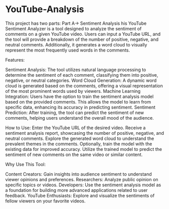 # YouTube-Analysis
This project has two parts:
Part A->
Sentiment Analysis
his YouTube Sentiment Analyzer is a tool designed to analyze the sentiment of comments on a given YouTube video. Users can input a YouTube URL, and the tool will provide a breakdown of the number of positive, negative, and neutral comments. Additionally, it generates a word cloud to visually represent the most frequently used words in the comments.

Features:

Sentiment Analysis: The tool utilizes natural language processing to determine the sentiment of each comment, classifying them into positive, negative, or neutral categories.
Word Cloud Generation: A dynamic word cloud is generated based on the comments, offering a visual representation of the most prominent words used by viewers.
Machine Learning Integration: Users have the option to train the sentiment analysis model based on the provided comments. This allows the model to learn from specific data, enhancing its accuracy in predicting sentiment.
Sentiment Prediction: After training, the tool can predict the sentiment of new comments, helping users understand the overall mood of the audience.

How to Use:
Enter the YouTube URL of the desired video.
Receive a sentiment analysis report, showcasing the number of positive, negative, and neutral comments.
Explore the generated word cloud to understand the prevalent themes in the comments.
Optionally, train the model with the existing data for improved accuracy.
Utilize the trained model to predict the sentiment of new comments on the same video or similar content.

Why Use This Tool:

Content Creators: Gain insights into audience sentiment to understand viewer opinions and preferences.
Researchers: Analyze public opinion on specific topics or videos.
Developers: Use the sentiment analysis model as a foundation for building more advanced applications related to user feedback.
YouTube Enthusiasts: Explore and visualize the sentiments of fellow viewers on your favorite videos.
